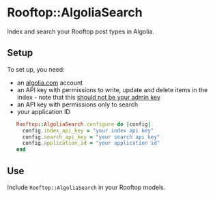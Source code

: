 # Rooftop::AlgoliaSearch
Index and search your Rooftop post types in Algolia.

## Setup
To set up, you need:

* an [algolia.com](https://www.algolia.com) account
* an API key with permissions to write, update and delete items in the index - note that this [should not be your admin key](https://www.algolia.com/doc/guides/security/api-keys/?language=php#admin-api-key)
* an API key with permissions only to search
* your application ID
 
 ```ruby
    Rooftop::AlgoliaSearch.configure do |config|
      config.index_api_key = "your index api key"
      config.search_api_key = "your search api key"
      config.application_id = "your application id"
    end
```

## Use
Include `Rooftop::AlgoliaSearch` in your Rooftop models.